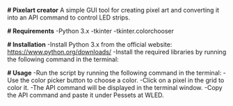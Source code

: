 **# Pixelart creator**
A simple GUI tool for creating pixel art and converting it into an API command to control LED strips.

**# Requirements**
-Python 3.x
-tkinter
-tkinter.colorchooser

**# Installation**
-Install Python 3.x from the official website: https://www.python.org/downloads/
-Install the required libraries by running the following command in the terminal:

<pip install tkinter>
<pip install tkinter.colorchooser>

**# Usage**
-Run the script by running the following command in the terminal:
<python pixelart_creator.py>
-Use the color picker button to choose a color.
-Click on a pixel in the grid to color it.
-The API command will be displayed in the terminal window.
-Copy the API command and paste it under Pessets at WLED.
